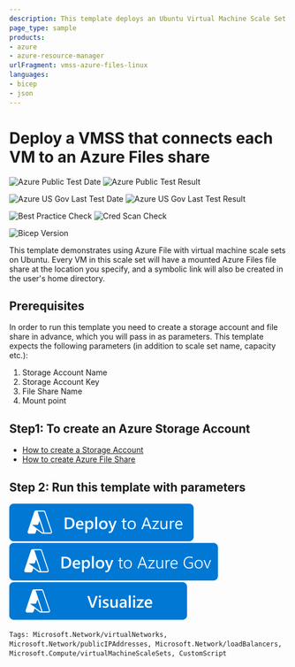 ```yaml
---
description: This template deploys an Ubuntu Virtual Machine Scale Set and uses a custom script extension to connect each VM to an Azure Files share
page_type: sample
products:
- azure
- azure-resource-manager
urlFragment: vmss-azure-files-linux
languages:
- bicep
- json
---
```

# Deploy a VMSS that connects each VM to an Azure Files share

![Azure Public Test Date](https://azurequickstartsservice.blob.core.windows.net/badges/quickstarts/microsoft.compute/vmss-azure-files-linux/PublicLastTestDate.svg)
![Azure Public Test Result](https://azurequickstartsservice.blob.core.windows.net/badges/quickstarts/microsoft.compute/vmss-azure-files-linux/PublicDeployment.svg)

![Azure US Gov Last Test Date](https://azurequickstartsservice.blob.core.windows.net/badges/quickstarts/microsoft.compute/vmss-azure-files-linux/FairfaxLastTestDate.svg)
![Azure US Gov Last Test Result](https://azurequickstartsservice.blob.core.windows.net/badges/quickstarts/microsoft.compute/vmss-azure-files-linux/FairfaxDeployment.svg)

![Best Practice Check](https://azurequickstartsservice.blob.core.windows.net/badges/quickstarts/microsoft.compute/vmss-azure-files-linux/BestPracticeResult.svg)
![Cred Scan Check](https://azurequickstartsservice.blob.core.windows.net/badges/quickstarts/microsoft.compute/vmss-azure-files-linux/CredScanResult.svg)

![Bicep Version](https://azurequickstartsservice.blob.core.windows.net/badges/quickstarts/microsoft.compute/vmss-azure-files-linux/BicepVersion.svg)

This template demonstrates using Azure File with virtual machine scale sets on Ubuntu. Every VM in this scale set will have a mounted Azure Files file share at the location you specify, and a symbolic link will also be created in the user's home directory.

## Prerequisites

In order to run this template you need to create a storage account and file share in advance, which you will pass in as parameters. This template expects the following parameters (in addition to scale set name, capacity etc.):

1. Storage Account Name
2. Storage Account Key
3. File Share Name
4. Mount point

## Step1: To create an Azure Storage Account

* [How to create a Storage Account](https://docs.microsoft.com/azure/storage/storage-create-storage-account#create-a-storage-account)
* [How to create Azure File Share](https://docs.microsoft.com/azure/storage/storage-dotnet-how-to-use-files#use-the-azure-portal-to-manage-a-file-share)

## Step 2: Run this template with parameters

[![Deploy To Azure](https://raw.githubusercontent.com/Azure/azure-quickstart-templates/master/1-CONTRIBUTION-GUIDE/images/deploytoazure.svg?sanitize=true)](https://portal.azure.com/#create/Microsoft.Template/uri/https%3A%2F%2Fraw.githubusercontent.com%2Ftectonia%2Fvmss-shared-files%2Fmaster%2Fazuredeploy.json)
[![Deploy To Azure US Gov](https://raw.githubusercontent.com/Azure/azure-quickstart-templates/master/1-CONTRIBUTION-GUIDE/images/deploytoazuregov.svg?sanitize=true)](https://portal.azure.us/#create/Microsoft.Template/uri/https%3A%2F%2Fraw.githubusercontent.com%2FAzure%2Fazure-quickstart-templates%2Fmaster%2Fquickstarts%2Fmicrosoft.compute%2Fvmss-azure-files-linux%2Fazuredeploy.json)
[![Visualize](https://raw.githubusercontent.com/Azure/azure-quickstart-templates/master/1-CONTRIBUTION-GUIDE/images/visualizebutton.svg?sanitize=true)](http://armviz.io/#/?load=https%3A%2F%2Fraw.githubusercontent.com%2FAzure%2Fazure-quickstart-templates%2Fmaster%2Fquickstarts%2Fmicrosoft.compute%2Fvmss-azure-files-linux%2Fazuredeploy.json)

`Tags: Microsoft.Network/virtualNetworks, Microsoft.Network/publicIPAddresses, Microsoft.Network/loadBalancers, Microsoft.Compute/virtualMachineScaleSets, CustomScript`
